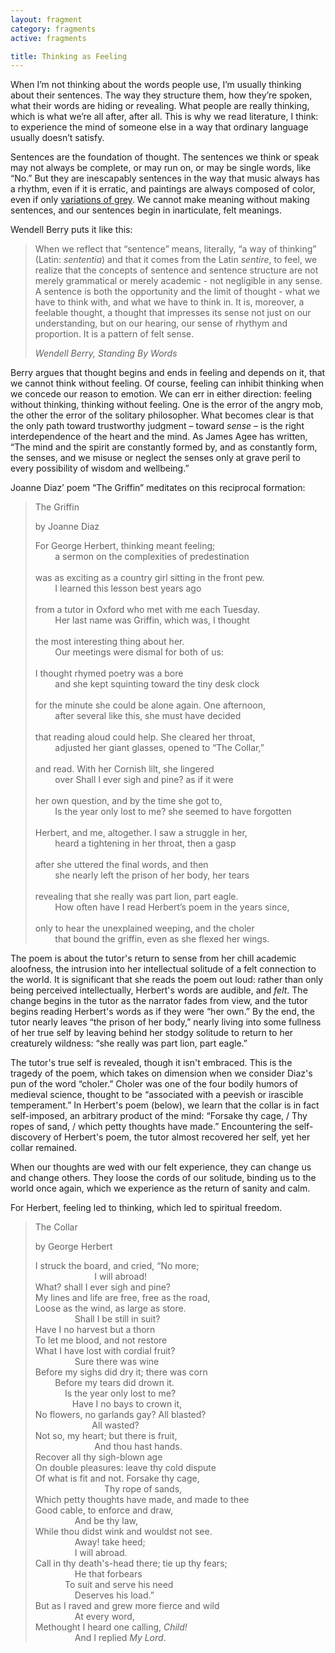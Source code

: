```yaml
---
layout: fragment
category: fragments
active: fragments

title: Thinking as Feeling
---
```


When I’m not thinking about the words people use, I’m usually thinking about their sentences. The way they structure them, how they’re spoken, what their words are hiding or revealing. What people are really thinking, which is what we’re all after, after all. This is why we read literature, I think: to experience the mind of someone else in a way that ordinary language usually doesn’t satisfy.

Sentences are the foundation of thought. The sentences we think or speak may not always be complete, or may run on, or may be single words, like “No.” But they are inescapably sentences in the way that music always has a rhythm, even if it is erratic, and paintings are always composed of color, even if only <a href="http://www.nytimes.com/slideshow/2008/01/31/arts/20080203_VOGE_SLIDESHOW.html?mcubz=3">variations of grey</a>. We cannot make meaning without making sentences, and our sentences begin in inarticulate, felt meanings.

Wendell Berry puts it like this:

<blockquote>
  <p>When we reflect that “sentence” means, literally, “a way of thinking” (Latin: <i>sententia</i>) and that it comes from the Latin <i>sentire</i>, to feel, we realize that the concepts of sentence and sentence structure are not merely grammatical or merely academic - not negligible in any sense. A sentence is both the opportunity and the limit of thought - what we have to think with, and what we have to think in. It is, moreover, a feelable thought, a thought that impresses its sense not just on our understanding, but on our hearing, our sense of rhythym and proportion. It is a pattern of felt sense.</p>
  <cite>Wendell Berry, <i>Standing By Words</i></cite>
</blockquote>

Berry argues that thought begins and ends in feeling and depends on it, that we cannot think without feeling. Of course, feeling can inhibit thinking when we concede our reason to emotion. We can err in either direction: feeling without thinking, thinking without feeling. One is the error of the angry mob, the other the error of the solitary philosopher. What becomes clear is that the only path toward trustworthy judgment – toward *sense* – is the right interdependence of the heart and the mind. As James Agee has written, “The mind and the spirit are constantly formed by, and as constantly form, the senses, and we misuse or neglect the senses only at grave peril to every possibility of wisdom and wellbeing.” 

Joanne Diaz’ poem “The Griffin” meditates on this reciprocal formation:


<blockquote class="poem">
  <p class="title">The Griffin</p>
  <p class="poet"> by Joanne Diaz</p>
  <p>
    For George Herbert, thinking meant feeling; <br>
    &nbsp; &nbsp; &nbsp; &nbsp; a sermon on the complexities of predestination <br>
    <br>
    was as exciting as a country girl sitting in the front pew. <br>
    &nbsp; &nbsp; &nbsp; &nbsp; I learned this lesson best years ago <br>
    <br>
    from a tutor in Oxford who met with me each Tuesday. <br>
    &nbsp; &nbsp; &nbsp; &nbsp; Her last name was Griffin, which was, I thought <br>
    <br>
    the most interesting thing about her. <br>
    &nbsp; &nbsp; &nbsp; &nbsp; Our meetings were dismal for both of us: <br>
    <br>
    I thought rhymed poetry was a bore <br>
    &nbsp; &nbsp; &nbsp; &nbsp; and she kept squinting toward the tiny desk clock <br>
    <br>
    for the minute she could be alone again. One afternoon, <br>
    &nbsp; &nbsp; &nbsp; &nbsp; after several like this, she must have decided <br>
    <br>
    that reading aloud could help. She cleared her throat, <br>
    &nbsp; &nbsp; &nbsp; &nbsp; adjusted her giant glasses, opened to “The Collar,” <br>
    <br>
    and read. With her Cornish lilt, she lingered <br>
    &nbsp; &nbsp; &nbsp; &nbsp; over <span class="italic">Shall I ever sigh and pine?</span> as if it were <br>
    <br>
    her own question, and by the time she got to, <br>
    &nbsp; &nbsp; &nbsp; &nbsp; <span class="italic">Is the year only lost to me?</span> she seemed to have forgotten <br>
    <br>
    Herbert, and me, altogether. I saw a struggle in her, <br>
    &nbsp; &nbsp; &nbsp; &nbsp; heard a tightening in her throat, then a gasp <br>
    <br>
    after she uttered the final words, and then <br>
    &nbsp; &nbsp; &nbsp; &nbsp; she nearly left the prison of her body, her tears <br>
    <br>
    revealing that she really was part lion, part eagle. <br>
    &nbsp; &nbsp; &nbsp; &nbsp; How often have I read Herbert’s poem in the years since, <br>
    <br>
    only to hear the unexplained weeping, and the choler <br>
    &nbsp; &nbsp; &nbsp; &nbsp; that bound the griffin, even as she flexed her wings.<br>

  </p>
</blockquote>

The poem is about the tutor's return to sense from her chill academic aloofness, the intrusion into her intellectual solitude of a felt connection to the world. It is significant that she reads the poem out loud: rather than only being perceived intellectually, Herbert's words are audible, and *felt*.  The change begins in the tutor as the narrator fades from view, and the tutor begins reading Herbert's words as if they were “her own.” By the end, the tutor nearly leaves “the prison of her body,” nearly living into some fullness of her true self by leaving behind her stodgy solitude to return to her creaturely wildness: “she really was part lion, part eagle.”

The tutor's true self is revealed, though it isn't embraced. This is the tragedy of the poem, which takes on dimension when we consider Diaz's pun of the word “choler.” Choler was one of the four bodily humors of medieval science, thought to be “associated with a peevish or irascible temperament.” In Herbert's poem (below), we learn that the collar is in fact self-imposed, an arbitrary product of the mind: “Forsake thy cage, / Thy ropes of sand, / which petty thoughts have made.” Encountering the self-discovery of Herbert's poem, the tutor almost recovered her self, yet her collar remained.

When our thoughts are wed with our felt experience, they can change us and change others. They loose the cords of our solitude, binding us to the world once again, which we experience as the return of sanity and calm.

For Herbert, feeling led to thinking, which led to spiritual freedom. 


<blockquote class="poem">
  <p class="title">The Collar</p>
  <p class="poet"> by George Herbert</p>
  <p>
    I struck the board, and cried, “No more; <br>
    &nbsp; &nbsp; &nbsp; &nbsp; &nbsp; &nbsp; &nbsp; &nbsp; &nbsp; &nbsp; &nbsp; &nbsp; I will abroad! <br>
    What? shall I ever sigh and pine? <br>
    My lines and life are free, free as the road, <br>
    Loose as the wind, as large as store. <br>
    &nbsp; &nbsp; &nbsp; &nbsp; &nbsp; &nbsp; &nbsp; &nbsp; Shall I be still in suit? <br>
    Have I no harvest but a thorn <br>
    To let me blood, and not restore <br>
    What I have lost with cordial fruit? <br>
    &nbsp; &nbsp; &nbsp; &nbsp; &nbsp; &nbsp; &nbsp; &nbsp; Sure there was wine <br>
    Before my sighs did dry it; there was corn <br>
    &nbsp; &nbsp; &nbsp; &nbsp; Before my tears did drown it. <br>
    &nbsp; &nbsp; &nbsp; &nbsp; &nbsp; &nbsp; Is the year only lost to me? <br>
    &nbsp; &nbsp; &nbsp; &nbsp; &nbsp; &nbsp; &nbsp; &nbsp;Have I no bays to crown it, <br>
    No flowers, no garlands gay? All blasted? <br>
    &nbsp; &nbsp; &nbsp; &nbsp; &nbsp; &nbsp; &nbsp; &nbsp; &nbsp; &nbsp; &nbsp; &nbsp;All wasted? <br>
    Not so, my heart; but there is fruit, <br>
    &nbsp; &nbsp; &nbsp; &nbsp; &nbsp; &nbsp; &nbsp; &nbsp; &nbsp; &nbsp; &nbsp; &nbsp; And thou hast hands. <br>
    Recover all thy sigh-blown age <br>
    On double pleasures: leave thy cold dispute <br>
    Of what is fit and not. Forsake thy cage, <br>
    &nbsp; &nbsp; &nbsp; &nbsp; &nbsp; &nbsp; &nbsp; &nbsp; &nbsp; &nbsp; &nbsp; &nbsp; &nbsp; &nbsp; Thy rope of sands, <br>
    Which petty thoughts have made, and made to thee <br>
    Good cable, to enforce and draw, <br>
    &nbsp; &nbsp; &nbsp; &nbsp; &nbsp; &nbsp; &nbsp; &nbsp; And be thy law, <br>
    While thou didst wink and wouldst not see. <br>
    &nbsp; &nbsp; &nbsp; &nbsp; &nbsp; &nbsp; &nbsp; &nbsp; Away! take heed; <br>
    &nbsp; &nbsp; &nbsp; &nbsp; &nbsp; &nbsp; &nbsp; &nbsp; I will abroad. <br>
    Call in thy death's-head there; tie up thy fears; <br>
    &nbsp; &nbsp; &nbsp; &nbsp; &nbsp; &nbsp; &nbsp; &nbsp; He that forbears <br>
    &nbsp; &nbsp; &nbsp; &nbsp; &nbsp; &nbsp; To suit and serve his need <br>
    &nbsp; &nbsp; &nbsp; &nbsp; &nbsp; &nbsp; &nbsp; &nbsp; Deserves his load.” <br>
    But as I raved and grew more fierce and wild <br>
    &nbsp; &nbsp; &nbsp; &nbsp; &nbsp; &nbsp; &nbsp; &nbsp; At every word, <br>
    Methought I heard one calling, <i>Child!</i> <br>
    &nbsp; &nbsp; &nbsp; &nbsp; &nbsp; &nbsp; &nbsp; &nbsp; And I replied <i>My Lord</i>. <br>
  </p>
</blockquote>